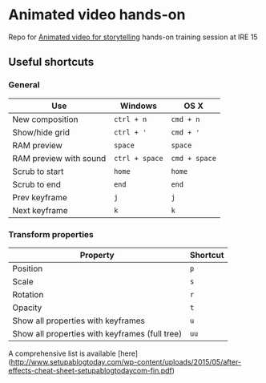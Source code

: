 # Animated video hands-on
Repo for [Animated video for storytelling](https://ire.org/events-and-training/event/1574/2038/) hands-on training session at IRE 15

## Useful shortcuts

### General
| Use                    | Windows        | OS X           |
|------------------------|----------------|----------------|
| New composition        | `ctrl + n`     |`cmd + n`       |
| Show/hide grid         | `ctrl + '`     |`cmd + '`       |
| RAM preview            | `space`        |`space`         |
| RAM preview with sound | `ctrl + space` |`cmd + space`   |
| Scrub to start         | `home`         | `home`         |
| Scrub to end           | `end`          | `end`          |
| Prev keyframe          | `j`            |`j`             |
| Next keyframe          | `k`            |`k`             |

### Transform properties
| Property | Shortcut |
|----------|----------|
| Position | `p`      |
| Scale    | `s`      |
| Rotation | `r`      |
| Opacity  | `t`      |
| Show all properties with keyframes  | `u`      |
| Show all properties with keyframes (full tree)  | `uu`      |

A comprehensive list is available [here] (http://www.setupablogtoday.com/wp-content/uploads/2015/05/after-effects-cheat-sheet-setupablogtodaycom-fin.pdf)
